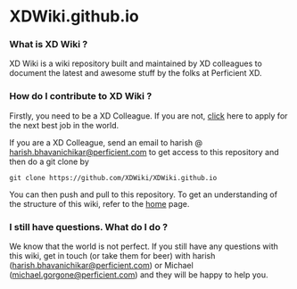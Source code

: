 XDWiki.github.io
================

### What is XD Wiki ?

XD Wiki is a wiki repository built and maintained by XD colleagues to document the latest and awesome stuff by the folks at Perficient XD.

### How do I contribute to XD Wiki ?

Firstly, you need to be a XD Colleague. If you are not, [click](http://www.perficient.com/About/Careers) here to apply for the next best job in the world. 

If you are a XD Colleague, send an email to harish @ harish.bhavanichikar@perficient.com to get access to this repository and then do a git clone by 
```
git clone https://github.com/XDWiki/XDWiki.github.io
```
You can then push and pull to this repository. To get an understanding of the structure of this wiki, refer to the [home](http://xdwiki.github.io/#!index.md) page.

### I still have questions. What do I do ?

We know that the world is not perfect. If you still have any questions with this wiki, get in touch (or take them for beer) with harish (harish.bhavanichikar@perficient.com) or Michael (michael.gorgone@perficient.com) and they will be happy to help you.
